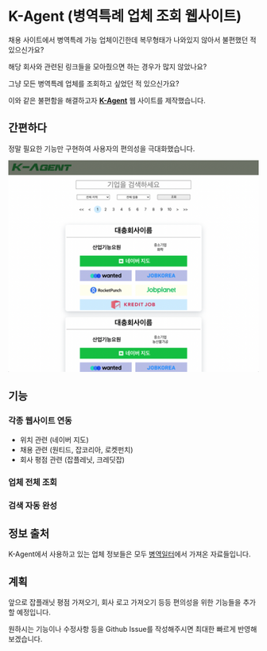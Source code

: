 # K-Agent (병역특례 업체 조회 웹사이트) 

채용 사이트에서 병역특례 가능 업체이긴한데 복무형태가 나와있지 않아서 불편했던 적 있으신가요?

해당 회사와 관련된 링크들을 모아줬으면 하는 경우가 많지 않았나요?

그냥 모든 병역특례 업체를 조회하고 싶었던 적 있으신가요?

이와 같은 불편함을 해결하고자 **[K-Agent](https://k-agent.services)** 웹 사이트를 제작했습니다.

## 간편하다

정말 필요한 기능만 구현하여 사용자의 편의성을 극대화했습니다.

![](https://github.com/Ji-InPark/ForImage/blob/master/k-agent/k-agent-1.png?raw=true)

## 기능

### 각종 웹사이트 연동
- 위치 관련 (네이버 지도)
- 채용 관련 (원티드, 잡코리아, 로켓펀치)
- 회사 평점 관련 (잡플레닛, 크레딧잡)

### 업체 전체 조회

### 검색 자동 완성

## 정보 출처

K-Agent에서 사용하고 있는 업체 정보들은 모두 [병역일터](https://work.mma.go.kr/caisBYIS/main.do)에서 가져온 자료들입니다.

## 계획

앞으로 잡플래닛 평점 가져오기, 회사 로고 가져오기 등등 편의성을 위한 기능들을 추가할 예정입니다.

원하시는 기능이나 수정사항 등을 Github Issue를 작성해주시면 최대한 빠르게 반영해보겠습니다. 
